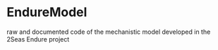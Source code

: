 # EndureModel
raw and documented code of the mechanistic model developed in the 2Seas Endure project

